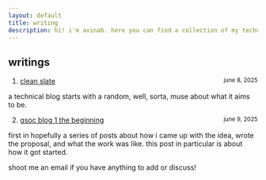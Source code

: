 ```yaml
---
layout: default
title: writing
description: hi! i'm avinab. here you can find a collection of my technical writings.
---
```


## writings

1. <span style="display: inline-block;"><a href="/writing/clean-slate">clean slate</a></span> <span style="float: right;"><small>june 8, 2025</small></span><br>

a technical blog starts with a random, well, sorta, muse about what it aims to be.

2. <span style="display: inline-block;"><a href="/writing/gsoc-selection">gsoc blog 1 the beginning</a></span> <span style="float: right;"><small>june 9, 2025</small></span><br>

first in hopefully a series of posts about how i came up with the idea, wrote the proposal, and what the work was like. this post in particular is about how it got started.

shoot me an email if you have anything to add or discuss!

